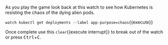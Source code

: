 As you play the game look back at this watch to see how Kubernetes is resisting the chaos of the dying alien pods.

`watch kubectl get deployments --label app-purpose=chaos`{{execute}}

Once complete use this ```clear```{{execute interrupt}} to break out of the watch or press <kbd>Ctrl</kbd>+<kbd>C</kbd>.
